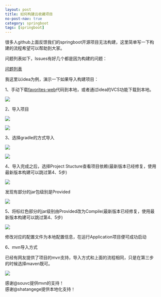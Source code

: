 ```yaml
---
layout: post
title: 如何构建云收藏项目
no-post-nav: true
category: springboot 
tags: [springboot]
---
```


很多人github上面反馈我们的springboot开源项目无法构建，这里简单写一下构建的流程希望可以帮助到大家。

问题列表如下，Issues有好几个都是因为构建的问题：

[问题列表](https://github.com/cloudfavorites/favorites-web/issues)


我这里以idea为例，演示一下如果导入构建项目：

1、手动下载[favorites-web](https://github.com/cloudfavorites/favorites-web)代码到本地，或者通过idea的VCS功能下载到本地。

 
![](http://www.hlbhcz.com/assets/images/2017/cloudfavorites/gradle1.png)


2、导入项目

 
![](http://www.hlbhcz.com/assets/images/2017/cloudfavorites/gradle2.png)


 
![](http://www.hlbhcz.com/assets/images/2017/cloudfavorites/gradle3.png)


3、选择gradle的方式导入

 
![](http://www.hlbhcz.com/assets/images/2017/cloudfavorites/gradle4.png)


 
![](http://www.hlbhcz.com/assets/images/2017/cloudfavorites/gradle5.png)


4、导入完成之后，选择Project Stucture查看项目依赖(最新版本已经修复，使用最新版本构建可以跳过第4、5步)


 
![](http://www.hlbhcz.com/assets/images/2017/cloudfavorites/gradle6.png)


发现有部分的jar包级别是Provided  

 
![](http://www.hlbhcz.com/assets/images/2017/cloudfavorites/gradle7.png)


5、将标红色部分的jar级别由Provided改为Compile(最新版本已经修复，使用最新版本构建可以跳过第4、5步)

 
![](http://www.hlbhcz.com/assets/images/2017/cloudfavorites/gradle8.png)

修改对应的配置文件为本地配置信息，在运行Application项目便可成功启动


6、mvn导入方式

已经有网友提供了项目的mvn支持，导入方式和上面的流程相同，只是在第三步的时候选择maven既可。


 
![](http://www.hlbhcz.com/assets/images/2017/cloudfavorites/mvn3.png)


感谢@souvc提供mvn的支持！  
感谢@shatangege提供本地化支持！